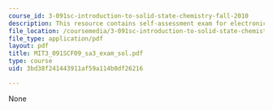 ```yaml
---
course_id: 3-091sc-introduction-to-solid-state-chemistry-fall-2010
description: This resource contains self-assessment exam for electronic materials.
file_location: /coursemedia/3-091sc-introduction-to-solid-state-chemistry-fall-2010/3bd38f241443911af59a114b0df26216_MIT3_091SCF09_sa3_exam_sol.pdf
file_type: application/pdf
layout: pdf
title: MIT3_091SCF09_sa3_exam_sol.pdf
type: course
uid: 3bd38f241443911af59a114b0df26216

---
```

None